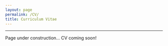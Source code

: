 ```yaml
---
layout: page
permalink: /CV/
title: Curriculum Vitae
---
```


---

Page under construction... CV coming soon!
